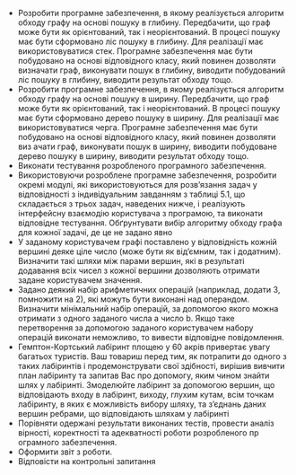 - Розробити програмне забезпечення, в якому реалізується алгоритм обходу графу на основі пошуку в глибину. Передбачити, що граф може бути як орієнтований, так і неорієнтований. В процесі пошуку має бути сформовано ліс пошуку в глибину. Для реалізації має використовуватися стек. Програмне забезпечення має бути побудовано на основі відповідного класу, який повинен дозволяти визначати граф, виконувати пошук в глибину, виводити побудований ліс пошуку в глибину, виводити результат обходу тощо.
- Розробити програмне забезпечення, в якому реалізується алгоритм обходу графу на основі пошуку в ширину. Передбачити, що граф може бути як орієнтований, так і неорієнтований. В процесі пошуку має бути сформовано дерево пошуку в ширину. Для реалізації має використовуватися черга. Програмне забезпечення має бути побудовано на основі відповідного класу, який повинен дозволяти виз ачати граф, виконувати пошук в ширину, виводити побудоване дерево пошуку в ширину, виводити результат обходу тощо.
- Виконати тестування розробленого програмного забезпечення.
- Використовуючи розроблене програмне забезпечення, розробити окремі модулі, які використовуються для розв’язання задач у відповідності з індивідуальним завданням з таблиці 5.1, що складається з трьох задач, наведених нижче, і реалізують інтерфейсну взаємодію користувача з програмою, та виконати відповідне тестування. Обґрунтувати вибір алгоритму обходу графа для кожної задачі, де це не задано явно
- У заданому користувачем графі поставлено у відповідність кожній вершині деяке ціле число (може бути як від’ємним, так і додатним). Визначити такі шляхи між парами вершин, які в результаті додавання всіх чисел з кожної вершини дозволяють отримати задане користувачем значення.
- Задано деякий набір арифметичних операцій (наприклад, додати 3, помножити на 2), які можуть бути виконані над операндом. Визначити мінімальний набір операцій, за допомогою якого можна отримати з одного заданого числа а число b. Якщо таке перетворення за допомогою заданого користувачем набору операцій виконати неможливо, то вивести відповідне повідомлення.
- Гемптон-Кортський лабіринт площею у 60 акрів привертає увагу багатьох туристів. Ваш товариш перед тим, як потрапити до одного з таких лабіринтів і продемонструвати свої здібності, вирішив вивчити план лабіринту та запитав Вас про допомогу, яким чином знайти шлях у лабіринті. Змоделюйте лабіринт за допомогою вершин, що відповідають входу в лабіринт, виходу, глухим кутам, всім точкам лабіринту, в яких є можливість вибору шляху, та з’єднань даних вершин ребрами, що відповідають шляхам у лабіринті
- Порівняти одержані результати виконаних тестів, провести аналіз вірності, коректності та адекватності роботи розробленого пр ограмного забезпечення.
- Оформити звіт з роботи.
- Відповісти на контрольні запитання
